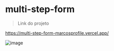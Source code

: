 # multi-step-form

> Link do projeto

https://multi-step-form-marcosprofile.vercel.app/

![image](https://github.com/marcosprofile/multi-step-form/assets/86635292/5bf7117d-ecf7-4754-97e1-90dd4c6fe105)
